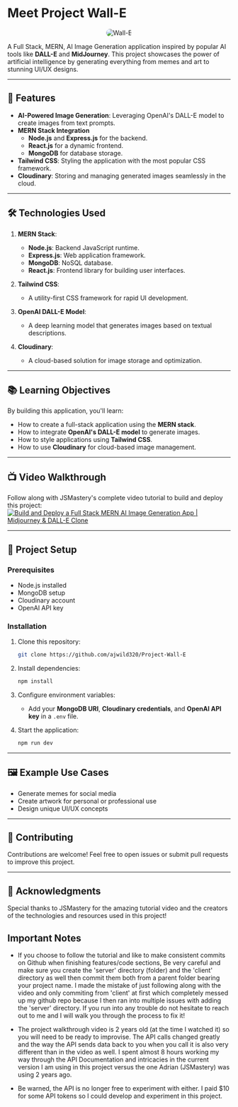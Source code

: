 # Meet Project Wall-E

<div style="text-align: center;">
  <img src="https://i.ytimg.com/vi/0Uw3D1D8dDI/maxresdefault.jpg" alt="Wall-E" style="border-radius: 12px; max-width: 100%; height: auto;" />
</div>

A Full Stack, MERN, AI Image Generation application inspired by popular AI tools like **DALL-E** and **MidJourney**. This project showcases the power of artificial intelligence by generating everything from memes and art to stunning UI/UX designs.

---

## 🚀 Features
- **AI-Powered Image Generation**: Leveraging OpenAI's DALL-E model to create images from text prompts.
- **MERN Stack Integration**
  - **Node.js** and **Express.js** for the backend.
  - **React.js** for a dynamic frontend.
  - **MongoDB** for database storage.
- **Tailwind CSS**: Styling the application with the most popular CSS framework.
- **Cloudinary**: Storing and managing generated images seamlessly in the cloud.

---

## 🛠 Technologies Used

1. **MERN Stack**:
   - **Node.js**: Backend JavaScript runtime.
   - **Express.js**: Web application framework.
   - **MongoDB**: NoSQL database.
   - **React.js**: Frontend library for building user interfaces.

2. **Tailwind CSS**:
   - A utility-first CSS framework for rapid UI development.

3. **OpenAI DALL-E Model**:
   - A deep learning model that generates images based on textual descriptions.

4. **Cloudinary**:
   - A cloud-based solution for image storage and optimization.

---

## 📚 Learning Objectives
By building this application, you'll learn:
- How to create a full-stack application using the **MERN stack**.
- How to integrate **OpenAI's DALL-E model** to generate images.
- How to style applications using **Tailwind CSS**.
- How to use **Cloudinary** for cloud-based image management.

---

## 📺 Video Walkthrough
Follow along with JSMastery's complete video tutorial to build and deploy this project:
[![Build and Deploy a Full Stack MERN AI Image Generation App | Midjourney & DALL-E Clone](https://img.youtube.com/vi/EyIvuigqDoA/0.jpg)](https://www.youtube.com/watch?v=EyIvuigqDoA&t=329s)

---

## 📁 Project Setup

### Prerequisites
- Node.js installed
- MongoDB setup
- Cloudinary account
- OpenAI API key

### Installation
1. Clone this repository:
   ```bash
   git clone https://github.com/ajwild320/Project-Wall-E
   ```
2. Install dependencies:
   ```bash
   npm install
   ```
3. Configure environment variables:
   - Add your **MongoDB URI**, **Cloudinary credentials**, and **OpenAI API key** in a `.env` file.

4. Start the application:
   ```bash
   npm run dev
   ```

---

## 🖼 Example Use Cases
- Generate memes for social media
- Create artwork for personal or professional use
- Design unique UI/UX concepts

---

## 🙌 Contributing
Contributions are welcome! Feel free to open issues or submit pull requests to improve this project.

---

## 🌟 Acknowledgments
Special thanks to JSMastery for the amazing tutorial video and the creators of the technologies and resources used in this project!

## Important Notes
- If you choose to follow the tutorial and like to make consistent commits on Github when finishing features/code sections, Be very careful and make sure you create the 'server' directory (folder) and the 'client' directory as well then commit them both from a parent folder bearing your project name. I made the mistake of just following along with the video and only commiting from 'client' at first which completely messed up my github repo because I then ran into multiple issues with adding the 'server' directory. If you run into any trouble do not hesitate to reach out to me and I will walk you through the process to fix it!

- The project walkthrough video is 2 years old (at the time I watched it) so you will need to be ready to improvise. The API calls changed greatly and the way the API sends data back to you when you call it is also very different than in the video as well. I spent almost 8 hours working my way through the API Documentation and intricacies in the current version I am using in this project versus the one Adrian (JSMastery) was using 2 years ago. 

- Be warned, the API is no longer free to experiment with either. I paid $10 for some API tokens so I could develop and experiment in this project.
